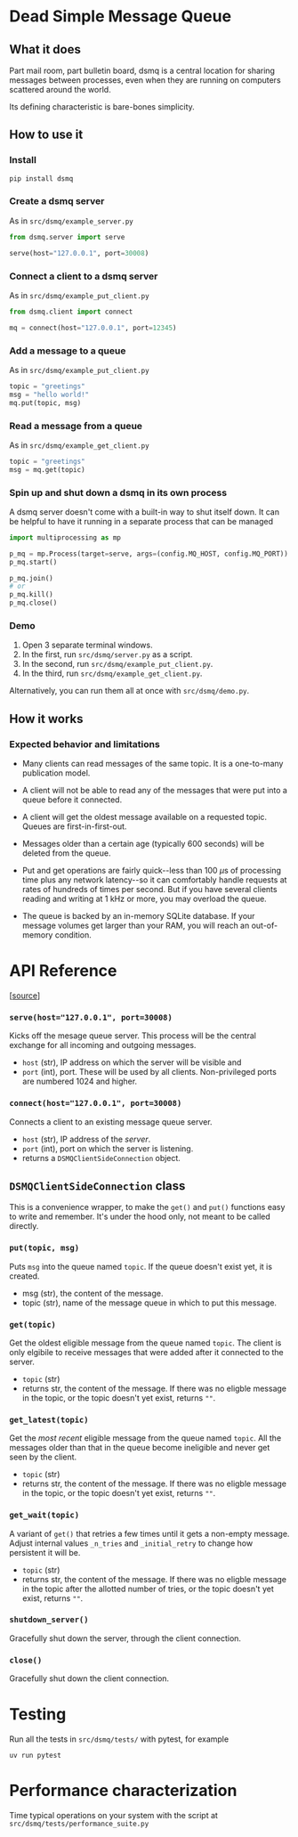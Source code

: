 # Dead Simple Message Queue

## What it does

Part mail room, part bulletin board, dsmq is a central location for sharing messages
between processes, even when they are running on computers scattered around the world.

Its defining characteristic is bare-bones simplicity.

## How to use it

### Install

```bash
pip install dsmq
```
### Create a dsmq server

As in `src/dsmq/example_server.py`

```python
from dsmq.server import serve

serve(host="127.0.0.1", port=30008)
```

### Connect a client to a dsmq server

As in `src/dsmq/example_put_client.py`

```python
from dsmq.client import connect

mq = connect(host="127.0.0.1", port=12345)
```
### Add a message to a queue

As in `src/dsmq/example_put_client.py`

```python
topic = "greetings"
msg = "hello world!"
mq.put(topic, msg)
```

### Read a message from a queue

As in `src/dsmq/example_get_client.py`

```python
topic = "greetings"
msg = mq.get(topic)
```

### Spin up and shut down a dsmq in its own process

A dsmq server doesn't come with a built-in way to shut itself down. 
It can be helpful to have it running in a separate process that can be
managed

```python
import multiprocessing as mp

p_mq = mp.Process(target=serve, args=(config.MQ_HOST, config.MQ_PORT))
p_mq.start()

p_mq.join()
# or 
p_mq.kill()
p_mq.close()
```

### Demo

1. Open 3 separate terminal windows.
1. In the first, run `src/dsmq/server.py` as a script.
1. In the second, run `src/dsmq/example_put_client.py`.
1. In the third, run `src/dsmq/example_get_client.py`.

Alternatively, you can run them all at once with `src/dsmq/demo.py`.

## How it works

### Expected behavior and limitations

- Many clients can read messages of the same topic. It is a one-to-many
publication model.

- A client will not be able to read any of the messages that were put into
a queue before it connected.

- A client will get the oldest message available on a requested topic.
Queues are first-in-first-out.

- Messages older than a certain age (typically 600 seconds)
will be deleted from the queue.

- Put and get operations are fairly quick--less than 100 $`\mu`$s of processing
time plus any network latency--so it can comfortably handle requests at rates of
hundreds of times per second. But if you have several clients reading and writing
at 1 kHz or more, you may overload the queue.

- The queue is backed by an in-memory SQLite database. If your message volumes
get larger than your RAM, you will reach an out-of-memory condition.


# API Reference
[[source](https://github.com/brohrer/dsmq/blob/main/src/dsmq/serve.py)]

### `serve(host="127.0.0.1", port=30008)`

Kicks off the mesage queue server. This process will be the central exchange
for all incoming and outgoing messages.
- `host` (str), IP address on which the server will be visible and
- `port` (int), port. These will be used by all clients.
Non-privileged ports are numbered 1024 and higher.

### `connect(host="127.0.0.1", port=30008)`

Connects a client to an existing message queue server.
- `host` (str), IP address of the *server*.
- `port` (int), port on which the server is listening.
- returns a `DSMQClientSideConnection` object.

## `DSMQClientSideConnection` class

This is a convenience wrapper, to make the `get()` and `put()` functions
easy to write and remember. It's under the hood only, not meant to be called directly.

### `put(topic, msg)`

Puts `msg` into the queue named `topic`. If the queue doesn't exist yet, it is created.
- msg (str), the content of the message.
- topic (str), name of the message queue in which to put this message.

### `get(topic)`

Get the oldest eligible message from the queue named `topic`.
The client is only elgibile to receive messages that were added after it
connected to the server.
- `topic` (str)
- returns str, the content of the message. If there was no eligble message
in the topic, or the topic doesn't yet exist,
returns `""`.

### `get_latest(topic)`

Get the *most recent* eligible message from the queue named `topic`.
All the messages older than that in the queue become ineligible and never
get seen by the client.
- `topic` (str)
- returns str, the content of the message. If there was no eligble message
in the topic, or the topic doesn't yet exist,
returns `""`.

### `get_wait(topic)`

A variant of `get()` that retries a few times until it gets
a non-empty message. Adjust internal values `_n_tries` and `_initial_retry`
to change how persistent it will be.

- `topic` (str)
- returns str, the content of the message. If there was no eligble message
in the topic after the allotted number of tries,
or the topic doesn't yet exist,
returns `""`.

### `shutdown_server()`

Gracefully shut down the server, through the client connection.

### `close()`

Gracefully shut down the client connection.

# Testing

Run all the tests in `src/dsmq/tests/` with pytest, for example
```
uv run pytest
```

# Performance characterization

Time typical operations on your system with the script at
`src/dsmq/tests/performance_suite.py`

